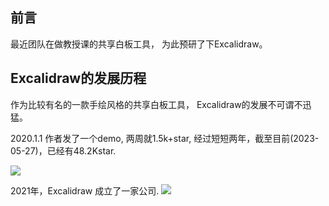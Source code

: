 ## 前言

最近团队在做教授课的共享白板工具， 为此预研了下Excalidraw。

## Excalidraw的发展历程

作为比较有名的一款手绘风格的共享白板工具， Excalidraw的发展不可谓不迅猛。

2020.1.1 作者发了一个demo, 两周就1.5k+star,  经过短短两年，截至目前(2023-05-27)，已经有48.2Kstar.

![](https://cdn.jsdelivr.net/gh/chenxiaoyao6228/cloudimg@main/2023/excalidraw-intro-1.png)

2021年，Excalidraw 成立了一家公司.
![](https://cdn.jsdelivr.net/gh/chenxiaoyao6228/cloudimg@main/2023/excalidraw-intro-2.png)
